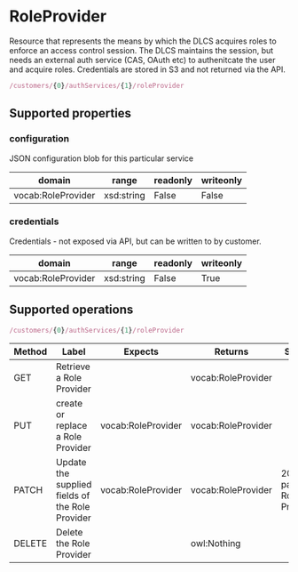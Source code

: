 
# RoleProvider

Resource that represents the means by which the DLCS acquires roles to enforce an access control session. The DLCS maintains the session, but needs an external auth service (CAS, OAuth etc) to authenitcate the user and acquire roles. Credentials are stored in S3 and not returned via the API.


```javascript
/customers/{0}/authServices/{1}/roleProvider
```


## Supported properties


### configuration

JSON configuration blob for this particular service


|domain|range|readonly|writeonly|
|--|--|--|--|
|vocab:RoleProvider|xsd:string|False|False|


### credentials

Credentials - not exposed via API, but can be written to by customer.


|domain|range|readonly|writeonly|
|--|--|--|--|
|vocab:RoleProvider|xsd:string|False|True|


## Supported operations


```javascript
/customers/{0}/authServices/{1}/roleProvider
```


|Method|Label|Expects|Returns|Status|
|--|--|--|--|--|
|GET|Retrieve a Role Provider||vocab:RoleProvider||
|PUT|create or replace a Role Provider|vocab:RoleProvider|vocab:RoleProvider||
|PATCH|Update the supplied fields of the Role Provider|vocab:RoleProvider|vocab:RoleProvider|200 patched Role Provider|
|DELETE|Delete the Role Provider||owl:Nothing||

